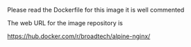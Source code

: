 
Please read the Dockerfile for this image it is well commented

The web URL for the image repository is

https://hub.docker.com/r/broadtech/alpine-nginx/

